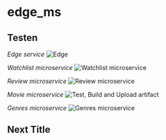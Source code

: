 # edge_ms 
## Testen

_Edge service_  ![Edge](https://github.com/vanhouttejan4/edge_ms/workflows/Test,%20Build,%20Upload%20artifact/badge.svg)


_Watchlist microservice_  ![Watchlist microservice](https://github.com/TomBsmns/watchlist_ms/workflows/Test,%20Build%20and%20Upload%20artifact/badge.svg)


_Review microservice_  ![Review microservice](https://github.com/vanhouttejan4/review_ms/workflows/Test,%20Build,%20Upload/badge.svg)


_Movie microservice_  ![Test, Build and Upload artifact](https://github.com/TomBsmns/movie-ms/workflows/Test,%20Build%20and%20Upload%20artifact/badge.svg)


_Genres microservice_  ![Genres microservice](https://github.com/tomasmarlein/genres_ms/workflows/Test,%20Build%20and%20Upload%20artifact/badge.svg)


## Next Title
